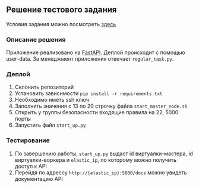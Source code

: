 ## Решение тестового задания

Условия задания можно посмотреть [здесь](https://ghe.cloud.croc.ru/c2/c2/wiki/StartTask)

### Описание решения
Приложение реализовано на [FastAPI](https://fastapi.tiangolo.com/).
Деплой происходит с помощью user-data. За менеджмент приложения отвечает `regular_task.py`. 

### Деплой
1. Склонить репозиторий
2. Установить зависимости `pip install -r requirements.txt`
4. Необходимо иметь ssh ключ
5. Заполнить значения с 13 по 20 строчку файла `start_master_node.sh`
6. Открыть у группы безопасности входящие правила на 22, 5000 порты
7. Запустить файл `start_up.py`

### Тестирование
1. По завершению работы, `start_up.py` выдаст id виртуалки-мастера, id виртуалки-воркера и `elastic_ip`, по которому можно получить доступ к API
2. Перейдя по адрессу `http://{elastic_ip}:5000/docs` можно увидеть документацию API